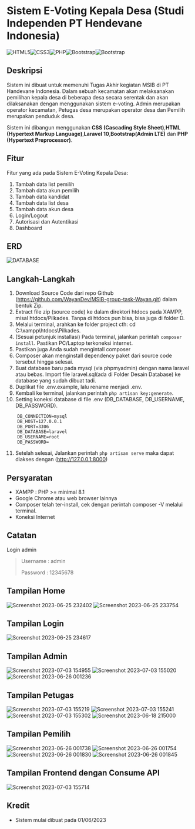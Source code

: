 # Sistem E-Voting Kepala Desa (Studi Independen PT Hendevane Indonesia)

<img alt="HTML5" src="https://img.shields.io/badge/html5%20-%23E34F26.svg?&style=for-the-badge&logo=html5&logoColor=white"><img alt="CSS3" src="https://img.shields.io/badge/css3%20-%231572B6.svg?&style=for-the-badge&logo=css3&logoColor=white"><img alt="PHP" src="https://img.shields.io/badge/php-%23777BB4.svg?&style=for-the-badge&logo=php&logoColor=white"><img alt="Bootstrap" src="https://img.shields.io/badge/Bootstrap-563D7C?style=for-the-badge&logo=bootstrap&logoColor=white"><img alt="Bootstrap" src="https://img.shields.io/badge/Laravel-FF2D20?style=for-the-badge&logo=laravel&logoColor=white">

## Deskripsi

Sistem ini dibuat untuk memenuhi Tugas Akhir kegiatan MSIB di PT Handevane Indonesia. Dalam sebuah kecamatan akan melaksanakan pemilihan kepala desa di beberapa desa secara serentak dan akan dilaksanakan dengan menggunakan sistem e-voting. Admin merupakan operator kecamatan, Petugas desa merupakan operator desa dan Pemilih merupakan penduduk desa.

Sistem ini dibangun menggunakan **CSS (Cascading Style Sheet)**,**HTML (Hypertext Markup Language)**,**Laravel 10**,**Bootstrap(Admin LTE)** dan **PHP (Hypertext Preprocessor)**.

## Fitur

Fitur yang ada pada Sistem E-Voting Kepala Desa:

1. Tambah data list pemilih
2. Tambah data akun pemilih
3. Tambah data kandidat
4. Tambah data list desa
5. Tambah data akun desa
6. Login/Logout
7. Autorisasi dan Autentikasi
8. Dashboard

## ERD
![DATABASE](https://github.com/abduromanov2020/MSIB-group-task/assets/113874200/d7a876a4-73cd-4507-9b0c-08cbfe04c3d9)



## Langkah-Langkah

1. Download Source Code dari repo Github (https://github.com/WayanDev/MSIB-group-task-Wayan.git) dalam bentuk Zip.
2. Extract file zip (source code) ke dalam direktori htdocs pada XAMPP, misal htdocs/Pilkades. Tanpa di htdocs pun bisa, bisa juga di folder D.
3. Melalui terminal, arahkan ke folder project cth: cd C:\xampp\htdocs\Pilkades.
4. (Sesuai petunjuk installasi) Pada terminal, jalankan perintah ```composer install```. Pastikan PC/Laptop terkoneksi internet.
5. Pastikan juga Anda sudah mengintall composer
6. Composer akan menginstall dependency paket dari source code tersebut hingga selesai.
7. Buat database baru pada mysql (via phpmyadmin) dengan nama laravel atau bebas. Import file laravel.sql(ada di Folder Desain Database) ke database yang sudah dibuat tadi.
8. Duplikat file .env.example, lalu rename menjadi .env.
9. Kembali ke terminal, jalankan perintah ```php artisan key:generate```.
10. Setting koneksi database di file .env (DB_DATABASE, DB_USERNAME, DB_PASSWORD).
 ```
     DB_CONNECTION=mysql 
     DB_HOST=127.0.0.1 
     DB_PORT=3306 
     DB_DATABASE=laravel 
     DB_USERNAME=root 
     DB_PASSWORD= 
 ```
11. Setelah selesai, Jalankan perintah ```php artisan serve``` maka dapat diakses dengan (http://127.0.0.1:8000)

## Persyaratan

-   XAMPP : PHP >= minimal 8.1
-   Google Chrome atau web browser lainnya
-   Composer telah ter-install, cek dengan perintah composer -V melalui terminal.
-   Koneksi Internet

## Catatan

Login admin

> Username : admin
> 
> Password : 12345678

## Tampilan Home 
![Screenshot 2023-06-25 232402](https://github.com/WayanDev/MSIB-group-task-Wayan/assets/113874200/5cc2b29e-3a78-4ccc-8fff-08e88f33da83)
![Screenshot 2023-06-25 233754](https://github.com/WayanDev/MSIB-group-task-Wayan/assets/113874200/4af1ac72-776b-4a45-a14b-8cb5e21a06b7)

## Tampilan Login
![Screenshot 2023-06-25 234617](https://github.com/WayanDev/MSIB-group-task-Wayan/assets/113874200/b835028b-7388-4450-8f44-d6fd3af85883)

## Tampilan Admin
![Screenshot 2023-07-03 154955](https://github.com/WayanDev/MSIB-group-task-Wayan/assets/113874200/ac8361a6-63c7-4033-80f6-49a0e4b708ea)
![Screenshot 2023-07-03 155020](https://github.com/WayanDev/MSIB-group-task-Wayan/assets/113874200/849a5b97-6089-4bf1-a962-f278e2dd8a30)
![Screenshot 2023-06-26 001236](https://github.com/WayanDev/MSIB-group-task-Wayan/assets/113874200/a3fa7c9a-8e30-408b-a082-9f0d67951caa)

## Tampilan Petugas
![Screenshot 2023-07-03 155219](https://github.com/WayanDev/MSIB-group-task-Wayan/assets/113874200/836eed75-6750-4064-85ec-45b1b4781fba)
![Screenshot 2023-07-03 155241](https://github.com/WayanDev/MSIB-group-task-Wayan/assets/113874200/699e5768-3a8f-450e-86c0-21ad78cb552f)
![Screenshot 2023-07-03 155302](https://github.com/WayanDev/MSIB-group-task-Wayan/assets/113874200/c7baecab-5c3a-4474-9445-4bee3d77ebbe)
![Screenshot 2023-06-18 215000](https://github.com/WayanDev/MSIB-group-task-Wayan/assets/113874200/36a6739e-4afe-4c88-bbd8-8da3fd73252d)

## Tampilan Pemilih
![Screenshot 2023-06-26 001738](https://github.com/WayanDev/MSIB-group-task-Wayan/assets/113874200/6326b94c-4a3a-4344-971d-ec5ec26c1e51)
![Screenshot 2023-06-26 001754](https://github.com/WayanDev/MSIB-group-task-Wayan/assets/113874200/d56010f3-e32c-45ba-aa04-0efab8da0a7a)
![Screenshot 2023-06-26 001830](https://github.com/WayanDev/MSIB-group-task-Wayan/assets/113874200/8deef5fc-48e6-4a52-b8bd-7edf870c1f35)
![Screenshot 2023-06-26 001845](https://github.com/WayanDev/MSIB-group-task-Wayan/assets/113874200/d963bd5f-82e1-4785-9de9-3090b4784de1)


## Tampilan Frontend dengan Consume API
![Screenshot 2023-07-03 155714](https://github.com/WayanDev/MSIB-group-task-Wayan/assets/113874200/cb561a03-87bd-45bd-81f6-508b8bdde7ff)


## Kredit
-   Sistem mulai dibuat pada 01/06/2023
